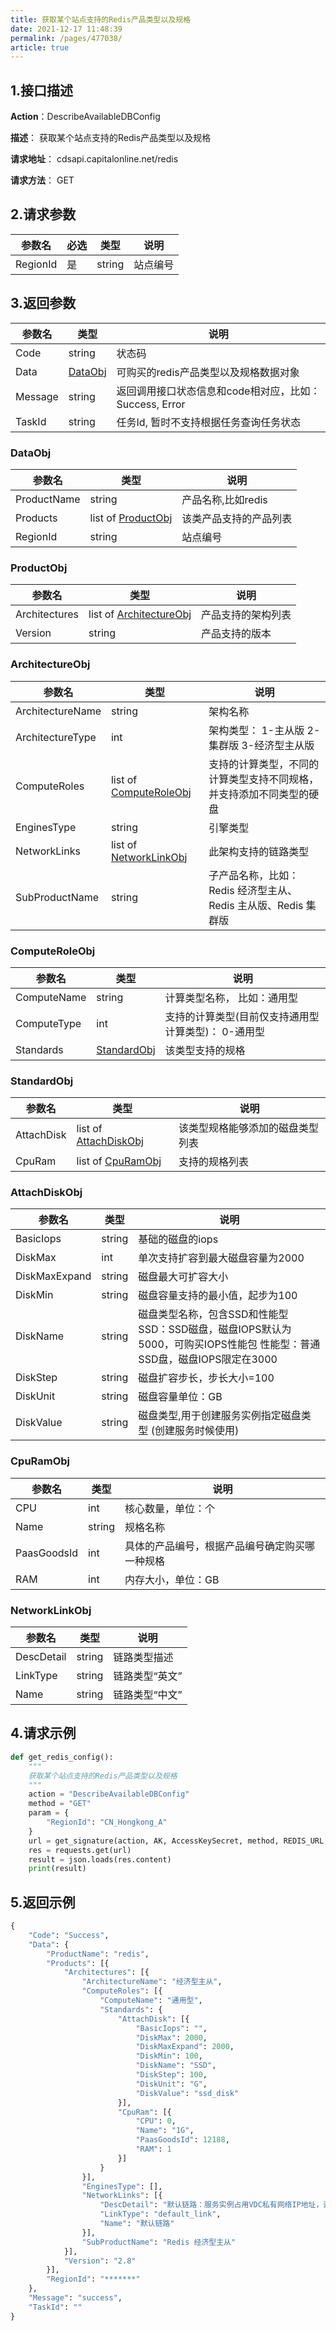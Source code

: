 ```yaml
---
title: 获取某个站点支持的Redis产品类型以及规格
date: 2021-12-17 11:48:39
permalink: /pages/477038/
article: true
---
```


## 1.接口描述

**Action**：DescribeAvailableDBConfig

**描述**： 获取某个站点支持的Redis产品类型以及规格

**请求地址**： cdsapi.capitalonline.net/redis

**请求方法**： GET

## 2.请求参数

| 参数名   | 必选 | 类型   | 说明     |
| -------- | ---- | ------ | -------- |
| RegionId | 是   | string | 站点编号 |

## 3.返回参数

| 参数名  | 类型                | 说明                                                   |
| ------- | ------------------- | ------------------------------------------------------ |
| Code    | string              | 状态码                                                 |
| Data    | [DataObj](#dataobj) | 可购买的redis产品类型以及规格数据对象                  |
| Message | string              | 返回调用接口状态信息和code相对应，比如：Success, Error |
| TaskId  | string              | 任务Id, 暂时不支持根据任务查询任务状态                 |

### DataObj

| 参数名      | 类型                              | 说明                   |
| ----------- | --------------------------------- | ---------------------- |
| ProductName | string                            | 产品名称,比如redis     |
| Products    | list of [ProductObj](#productobj) | 该类产品支持的产品列表 |
| RegionId    | string                            | 站点编号               |

### ProductObj

| 参数名        | 类型                                        | 说明               |
| ------------- | ------------------------------------------- | ------------------ |
| Architectures | list of [ArchitectureObj](#architectureobj) | 产品支持的架构列表 |
| Version       | string                                      | 产品支持的版本     |

### ArchitectureObj

| 参数名           | 类型                                      | 说明                                                         |
| ---------------- | ----------------------------------------- | ------------------------------------------------------------ |
| ArchitectureName | string                                    | 架构名称                                                     |
| ArchitectureType | int                                       | 架构类型： 1-主从版 2-集群版 3-经济型主从版                  |
| ComputeRoles     | list of [ComputeRoleObj](#computeRoleobj) | 支持的计算类型，不同的计算类型支持不同规格，并支持添加不同类型的硬盘 |
| EnginesType      | string                                    | 引擎类型                                                     |
| NetworkLinks     | list of [NetworkLinkObj](#networkLinkobj) | 此架构支持的链路类型                                         |
| SubProductName   | string                                    | 子产品名称，比如：Redis 经济型主从、Redis 主从版、Redis 集群版 |

### ComputeRoleObj

| 参数名      | 类型                        | 说明                                                |
| ----------- | --------------------------- | --------------------------------------------------- |
| ComputeName | string                      | 计算类型名称， 比如：通用型                         |
| ComputeType | int                         | 支持的计算类型(目前仅支持通用型计算类型)： 0-通用型 |
| Standards   | [StandardObj](#standardobj) | 该类型支持的规格                                    |

### StandardObj

| 参数名     | 类型                                    | 说明                             |
| ---------- | --------------------------------------- | -------------------------------- |
| AttachDisk | list of [AttachDiskObj](#attachdiskobj) | 该类型规格能够添加的磁盘类型列表 |
| CpuRam     | list of [CpuRamObj](#cpuramobj)         | 支持的规格列表                   |

### AttachDiskObj

| 参数名        | 类型   | 说明                                                         |
| ------------- | ------ | ------------------------------------------------------------ |
| BasicIops     | string | 基础的磁盘的iops                                             |
| DiskMax       | int    | 单次支持扩容到最大磁盘容量为2000                             |
| DiskMaxExpand | string | 磁盘最大可扩容大小                                           |
| DiskMin       | string | 磁盘容量支持的最小值，起步为100                              |
| DiskName      | string | 磁盘类型名称，包含SSD和性能型 SSD：SSD磁盘，磁盘IOPS默认为5000，可购买IOPS性能包 性能型：普通SSD盘，磁盘IOPS限定在3000 |
| DiskStep      | string | 磁盘扩容步长，步长大小=100                                   |
| DiskUnit      | string | 磁盘容量单位：GB                                             |
| DiskValue     | string | 磁盘类型,用于创建服务实例指定磁盘类型 (创建服务时候使用)     |

### CpuRamObj

| 参数名      | 类型   | 说明                                           |
| ----------- | ------ | ---------------------------------------------- |
| CPU         | int    | 核心数量，单位：个                             |
| Name        | string | 规格名称                                       |
| PaasGoodsId | int    | 具体的产品编号，根据产品编号确定购买哪一种规格 |
| RAM         | int    | 内存大小，单位：GB                             |

### NetworkLinkObj

| 参数名     | 类型   | 说明           |
| ---------- | ------ | -------------- |
| DescDetail | string | 链路类型描述   |
| LinkType   | string | 链路类型“英文” |
| Name       | string | 链路类型“中文” |

## 4.请求示例

```python
def get_redis_config():
    """
    获取某个站点支持的Redis产品类型以及规格
    """
    action = "DescribeAvailableDBConfig"
    method = "GET"
    param = {
        "RegionId": "CN_Hongkong_A"
    }
    url = get_signature(action, AK, AccessKeySecret, method, REDIS_URL, param)
    res = requests.get(url)
    result = json.loads(res.content)
    print(result)
```

## 5.返回示例

```python
{
    "Code": "Success",
    "Data": {
        "ProductName": "redis",
        "Products": [{
            "Architectures": [{
                "ArchitectureName": "经济型主从",
                "ComputeRoles": [{
                    "ComputeName": "通用型",
                    "Standards": {
                        "AttachDisk": [{
                            "BasicIops": "",
                            "DiskMax": 2000,
                            "DiskMaxExpand": 2000,
                            "DiskMin": 100,
                            "DiskName": "SSD",
                            "DiskStep": 100,
                            "DiskUnit": "G",
                            "DiskValue": "ssd_disk"
                        }],
                        "CpuRam": [{
                            "CPU": 0,
                            "Name": "1G",
                            "PaasGoodsId": 12188,
                            "RAM": 1
                        }]
                    }
                }],
                "EnginesType": [],
                "NetworkLinks": [{
                    "DescDetail": "默认链路：服务实例占用VDC私有网络IP地址，适用于对延迟敏感类型的应用。",
                    "LinkType": "default_link",
                    "Name": "默认链路"
                }],
                "SubProductName": "Redis 经济型主从"
            }],
            "Version": "2.8"
        }],
        "RegionId": "*******"
    },
    "Message": "success",
    "TaskId": ""
}
```

